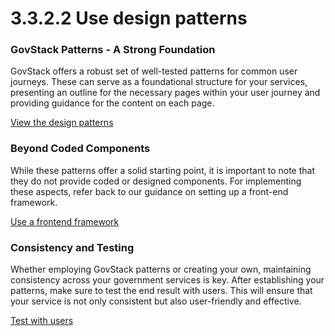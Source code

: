 # 3.3.2.2 Use design patterns

### **GovStack Patterns - A Strong Foundation**

GovStack offers a robust set of well-tested patterns for common user journeys. These can serve as a foundational structure for your services, presenting an outline for the necessary pages within your user journey and providing guidance for the content on each page.

[View the design patterns](broken-reference)

### **Beyond Coded Components**

While these patterns offer a solid starting point, it is important to note that they do not provide coded or designed components. For implementing these aspects, refer back to our guidance on setting up a front-end framework.

[Use a frontend framework](3.3.2.3-use-a-frontend-framework.md)

### **Consistency and Testing**

Whether employing GovStack patterns or creating your own, maintaining consistency across your government services is key. After establishing your patterns, make sure to test the end result with users. This will ensure that your service is not only consistent but also user-friendly and effective.

[Test with users](../3.1-user-centred-design/3.1.2.1-test-with-users.md)
